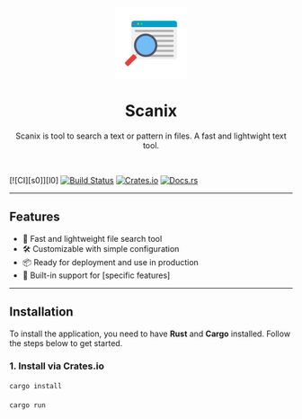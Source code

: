 <div align="center">
   <img align="center" width="128px" src="src/scanix.jpg" />
	<h1 align="center"><b>Scanix</b></h1>
	<p align="center">
		Scanix is tool to search a text or pattern in files. A fast and lightwight text tool.
  </p>
</div>

<br/>

[![CI][s0]][l0]
[![Build Status](https://img.shields.io/github/actions/workflow/status/your-username/my-rust-app/ci.yml?branch=main)](https://github.com/your-username/my-rust-app/actions)
[![Crates.io](https://img.shields.io/crates/v/myrustapp.svg)](https://crates.io/crates/myrustapp)
[![Docs.rs](https://docs.rs/myrustapp/badge.svg)](https://docs.rs/myrustapp)

---

## Features

- 🚀 Fast and lightweight file search tool
- 🛠️ Customizable with simple configuration
- 📦 Ready for deployment and use in production
- 🧪 Built-in support for [specific features]

---

## Installation

To install the application, you need to have **Rust** and **Cargo** installed. Follow the steps below to get started.

### 1. Install via Crates.io

```bash
cargo install

cargo run
```
